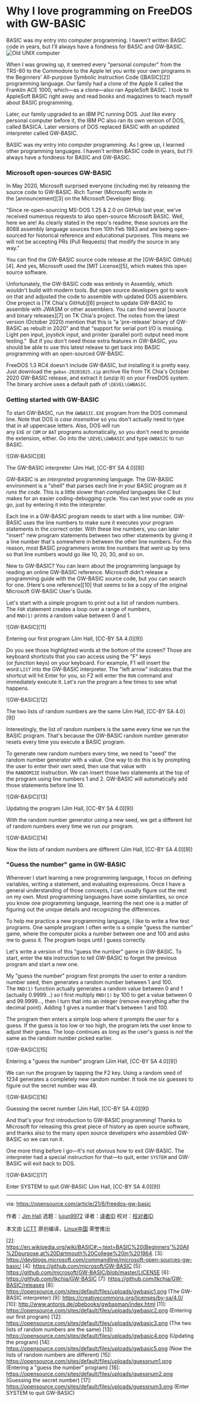 [#]: subject: (Why I love programming on FreeDOS with GW-BASIC)
[#]: via: (https://opensource.com/article/21/6/freedos-gw-basic)
[#]: author: (Jim Hall https://opensource.com/users/jim-hall)
[#]: collector: (lujun9972)
[#]: translator: ( )
[#]: reviewer: ( )
[#]: publisher: ( )
[#]: url: ( )

Why I love programming on FreeDOS with GW-BASIC
======
BASIC was my entry into computer programming. I haven't written BASIC
code in years, but I'll always have a fondness for BASIC and GW-BASIC.
![Old UNIX computer][1]

When I was growing up, it seemed every "personal computer" from the TRS-80 to the Commodore to the Apple let you write your own programs in the Beginners' All-purpose Symbolic Instruction Code ([BASIC][2]) programming language. Our family had a clone of the Apple II called the Franklin ACE 1000, which—as a clone—also ran AppleSoft BASIC. I took to AppleSoft BASIC right away and read books and magazines to teach myself about BASIC programming.

Later, our family upgraded to an IBM PC running DOS. Just like every personal computer before it, the IBM PC also ran its own version of DOS, called BASICA. Later versions of DOS replaced BASIC with an updated interpreter called GW-BASIC.

BASIC was my entry into computer programming. As I grew up, I learned other programming languages. I haven't written BASIC code in years, but I'll always have a fondness for BASIC and GW-BASIC.

### Microsoft open-sources GW-BASIC

In May 2020, Microsoft surprised everyone (including me) by releasing the source code to GW-BASIC. Rich Turner (Microsoft) wrote in the [announcement][3] on the Microsoft Developer Blog:

“Since re-open-sourcing MS-DOS 1.25 &amp; 2.0 on GitHub last year, we’ve received numerous requests to also open-source Microsoft BASIC. Well, here we are! As clearly stated in the repo's readme, these sources are the 8088 assembly language sources from 10th Feb 1983 and are being open-sourced for historical reference and educational purposes. This means we will not be accepting PRs (Pull Requests) that modify the source in any way.”

You can find the GW-BASIC source code release at the [GW-BASIC GitHub][4]. And yes, Microsoft used the [MIT License][5], which makes this open source software.

Unfortunately, the GW-BASIC code was entirely in Assembly, which wouldn't build with modern tools. But open source developers got to work on that and adjusted the code to assemble with updated DOS assemblers. One project is [TK Chia's GitHub][6] project to update GW-BASIC to assemble with JWASM or other assemblers. You can find several [source and binary releases][7] on TK Chia's project. The notes from the latest version (October 2020) mention that this is “a 'pre-release' binary of GW-BASIC as rebuilt in 2020” and that “support for serial port I/O is missing. Light pen input, joystick input, and printer (parallel port) output need more testing.”  But if you don't need those extra features in GW-BASIC, you should be able to use this latest release to get back into BASIC programming with an open-sourced GW-BASIC.

FreeDOS 1.3 RC4 doesn't include GW-BASIC, but installing it is pretty easy. Just download the `gwbas-20201025.zip` archive file from TK Chia's October 2020 GW-BASIC release, and extract it (unzip it) on your FreeDOS system. The binary archive uses a default path of `\DEVEL\GWBASIC`.

### Getting started with GW-BASIC

To start GW-BASIC, run the `GWBASIC.EXE` program from the DOS command line. Note that DOS is _case insensitive_ so you don't actually need to type that in all uppercase letters. Also, DOS will run any `EXE` or `COM` or `BAT` programs automatically, so you don't need to provide the extension, either. Go into the `\DEVEL\GWBASIC` and type `GWBASIC` to run BASIC.

![GW-BASIC][8]

The GW-BASIC interpreter
(Jim Hall, [CC-BY SA 4.0][9])

GW-BASIC is an _interpreted_ programming language. The GW-BASIC environment is a "shell" that parses each line in your BASIC program _as it runs the code_. This is a little slower than _compiled_ languages like C but makes for an easier coding-debugging cycle. You can test your code as you go, just by entering it into the interpreter.

Each line in a GW-BASIC program needs to start with a line number. GW-BASIC uses the line numbers to make sure it executes your program statements in the correct order. With these line numbers, you can later "insert" new program statements between two other statements by giving it a line number that's somewhere in between the other line numbers. For this reason, most BASIC programmers wrote line numbers that went up by tens so that line numbers would go like 10, 20, 30, and so on.

New to GW-BASIC? You can learn about the programming language by reading an online GW-BASIC reference. Microsoft didn't release a programming guide with the GW-BASIC source code, but you can search for one. [Here's one reference][10] that seems to be a copy of the original Microsoft GW-BASIC User's Guide.

Let's start with a simple program to print out a list of random numbers. The `FOR` statement creates a loop over a range of numbers, and `RND(1)` prints a random value between 0 and 1.

![GW-BASIC][11]

Entering our first program
(Jim Hall, [CC-BY SA 4.0][9])

Do you see those highlighted words at the bottom of the screen? Those are keyboard shortcuts that you can access using the "F" keys (or _function_ keys) on your keyboard. For example, F1 will insert the word `LIST` into the GW-BASIC interpreter. The "left arrow" indicates that the shortcut will hit Enter for you, so F2 will enter the `RUN` command and immediately execute it. Let's run the program a few times to see what happens.

![GW-BASIC][12]

The two lists of random numbers are the same
(Jim Hall, [CC-BY SA 4.0][9])

Interestingly, the list of random numbers is the same every time we run the BASIC program. That's because the GW-BASIC random number generator resets every time you execute a BASIC program.

To generate new random numbers every time, we need to "seed" the random number generator with a value. One way to do this is by prompting the user to enter their own seed, then use that value with the `RANDOMIZE` instruction. We can insert those two statements at the top of the program using line numbers 1 and 2. GW-BASIC will automatically add those statements before line 10.

![GW-BASIC][13]

Updating the program
(Jim Hall, [CC-BY SA 4.0][9])

With the random number generator using a new seed, we get a different list of random numbers every time we run our program.

![GW-BASIC][14]

Now the lists of random numbers are different
(Jim Hall, [CC-BY SA 4.0][9])

### "Guess the number" game in GW-BASIC

Whenever I start learning a new programming language, I focus on defining variables, writing a statement, and evaluating expressions. Once I have a general understanding of those concepts, I can usually figure out the rest on my own. Most programming languages have some similarities, so once you know one programming language, learning the next one is a matter of figuring out the unique details and recognizing the differences.

To help me practice a new programming language, I like to write a few test programs. One sample program I often write is a simple "guess the number" game, where the computer picks a number between one and 100 and asks me to guess it. The program loops until I guess correctly.

Let's write a version of this "guess the number" game in GW-BASIC. To start, enter the `NEW` instruction to tell GW-BASIC to forget the previous program and start a new one.

My "guess the number" program first prompts the user to enter a random number seed, then generates a random number between 1 and 100. The `RND(1)` function actually generates a random value between 0 and 1 (actually 0.9999…) so I first multiply `RND(1)` by 100 to get a value between 0 and 99.9999…, then I turn that into an integer (remove everything after the decimal point). Adding 1 gives a number that's between 1 and 100.

The program then enters a simple loop where it prompts the user for a guess. If the guess is too low or too high, the program lets the user know to adjust their guess. The loop continues as long as the user's guess is _not_ the same as the random number picked earlier.

![GW-BASIC][15]

Entering a "guess the number" program
(Jim Hall, [CC-BY SA 4.0][9])

We can run the program by tapping the F2 key. Using a random seed of 1234 generates a completely new random number. It took me six guesses to figure out the secret number was 49.

![GW-BASIC][16]

Guessing the secret number
(Jim Hall, [CC-BY SA 4.0][9])

And that's your first introduction to GW-BASIC programming! Thanks to Microsoft for releasing this great piece of history as open source software, and thanks also to the many open source developers who assembled GW-BASIC so we can run it.

One more thing before I go—It's not obvious how to exit GW-BASIC. The interpreter had a special instruction for that—to quit, enter `SYSTEM` and GW-BASIC will exit back to DOS.

![GW-BASIC][17]

Enter SYSTEM to quit GW-BASIC
(Jim Hall, [CC-BY SA 4.0][9])

--------------------------------------------------------------------------------

via: https://opensource.com/article/21/6/freedos-gw-basic

作者：[Jim Hall][a]
选题：[lujun9972][b]
译者：[译者ID](https://github.com/译者ID)
校对：[校对者ID](https://github.com/校对者ID)

本文由 [LCTT](https://github.com/LCTT/TranslateProject) 原创编译，[Linux中国](https://linux.cn/) 荣誉推出

[a]: https://opensource.com/users/jim-hall
[b]: https://github.com/lujun9972
[1]: https://opensource.com/sites/default/files/styles/image-full-size/public/lead-images/retro_old_unix_computer.png?itok=SYAb2xoW (Old UNIX computer)
[2]: https://en.wikipedia.org/wiki/BASIC#:~:text=BASIC%20(Beginners'%20All%2Dpurpose,at%20Dartmouth%20College%20in%201964.
[3]: https://devblogs.microsoft.com/commandline/microsoft-open-sources-gw-basic/
[4]: https://github.com/microsoft/GW-BASIC
[5]: https://github.com/microsoft/GW-BASIC/blob/master/LICENSE
[6]: https://github.com/tkchia/GW-BASIC
[7]: https://github.com/tkchia/GW-BASIC/releases
[8]: https://opensource.com/sites/default/files/uploads/gwbasic1.png (The GW-BASIC interpreter)
[9]: https://creativecommons.org/licenses/by-sa/4.0/
[10]: http://www.antonis.de/qbebooks/gwbasman/index.html
[11]: https://opensource.com/sites/default/files/uploads/gwbasic2.png (Entering our first program)
[12]: https://opensource.com/sites/default/files/uploads/gwbasic3.png (The two lists of random numbers are the same)
[13]: https://opensource.com/sites/default/files/uploads/gwbasic4.png (Updating the program)
[14]: https://opensource.com/sites/default/files/uploads/gwbasic5.png (Now the lists of random numbers are different)
[15]: https://opensource.com/sites/default/files/uploads/guessnum1.png (Entering a "guess the number" program)
[16]: https://opensource.com/sites/default/files/uploads/guessnum2.png (Guessing the secret number)
[17]: https://opensource.com/sites/default/files/uploads/guessnum3.png (Enter SYSTEM to quit GW-BASIC)
